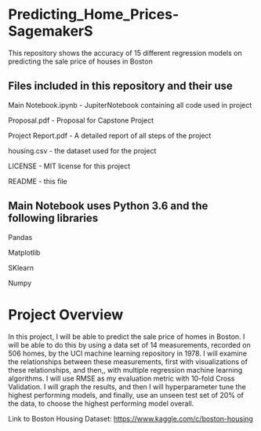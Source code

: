 # Predicting_Home_Prices-SagemakerS
This repository shows the accuracy of 15 different regression models on predicting the sale price of houses in Boston

## Files included in this repository and their use
Main Notebook.ipynb - JupiterNotebook containing all code used in project

Proposal.pdf - Proposal for Capstone Project

Project Report.pdf - A detailed report of all steps of the project

housing.csv - the dataset used for the project

LICENSE - MIT license for this project

README - this file


## Main Notebook uses Python 3.6 and the following libraries
Pandas

Matplotlib

SKlearn

Numpy


# Project Overview
In this project, I will be able to predict the sale price of homes in Boston. 
I will be able to do this by using a data set of 14 measurements, recorded on 506 homes, by the UCI machine learning repository in 1978.
I will examine the relationships between these measurements, first with visualizations of these relationships, and then,, with multiple regression machine learning algorithms. I will use RMSE as my evaluation metric with 10-fold Cross Validation.  I will graph the results, and then I will hyperparameter tune the highest performing models, and finally, use an unseen test set of 20% of the data, to choose the highest performing model overall.

Link to Boston Housing Dataset:
https://www.kaggle.com/c/boston-housing


